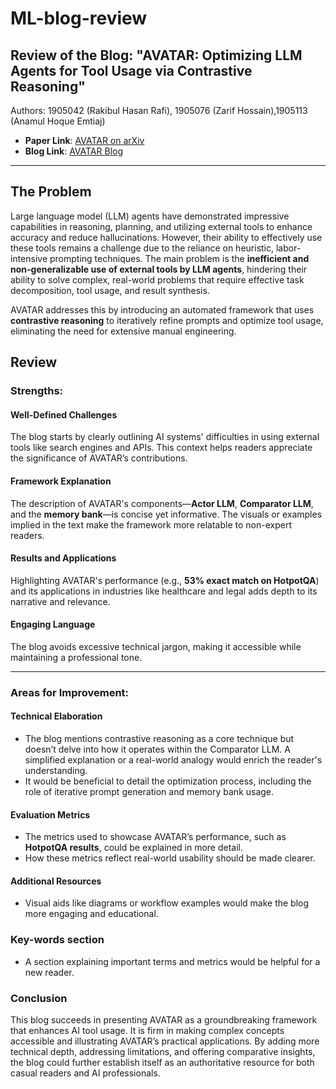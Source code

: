 # ML-blog-review

## Review of the Blog: "AVATAR: Optimizing LLM Agents for Tool Usage via Contrastive Reasoning"
Authors: 1905042 (Rakibul Hasan Rafi), 1905076 (Zarif Hossain),1905113 (Anamul Hoque Emtiaj)
- **Paper Link**: [AVATAR on arXiv](https://arxiv.org/abs/2406.11200)  
- **Blog Link**: [AVATAR Blog](https://gist.github.com/BRAINIAC2677/881ff1ac1e3abd646b5e8cb56ba142d8)

---

## The Problem

Large language model (LLM) agents have demonstrated impressive capabilities in reasoning, planning, and utilizing external tools to enhance accuracy and reduce hallucinations. However, their ability to effectively use these tools remains a challenge due to the reliance on heuristic, labor-intensive prompting techniques. The main problem is the **inefficient and non-generalizable use of external tools by LLM agents**, hindering their ability to solve complex, real-world problems that require effective task decomposition, tool usage, and result synthesis. 

AVATAR addresses this by introducing an automated framework that uses **contrastive reasoning** to iteratively refine prompts and optimize tool usage, eliminating the need for extensive manual engineering.

## Review

### Strengths:

#### Well-Defined Challenges
The blog starts by clearly outlining AI systems' difficulties in using external tools like search engines and APIs. This context helps readers appreciate the significance of AVATAR’s contributions.

#### Framework Explanation
The description of AVATAR's components—**Actor LLM**, **Comparator LLM**, and the **memory bank**—is concise yet informative. The visuals or examples implied in the text make the framework more relatable to non-expert readers.

#### Results and Applications
Highlighting AVATAR's performance (e.g., **53% exact match on HotpotQA**) and its applications in industries like healthcare and legal adds depth to its narrative and relevance.

#### Engaging Language
The blog avoids excessive technical jargon, making it accessible while maintaining a professional tone.

---

### Areas for Improvement:

#### Technical Elaboration
- The blog mentions contrastive reasoning as a core technique but doesn’t delve into how it operates within the Comparator LLM. A simplified explanation or a real-world analogy would enrich the reader's understanding.
- It would be beneficial to detail the optimization process, including the role of iterative prompt generation and memory bank usage.
  
#### Evaluation Metrics
- The metrics used to showcase AVATAR’s performance, such as **HotpotQA results**, could be explained in more detail.
- How these metrics reflect real-world usability should be made clearer.

#### Additional Resources
- Visual aids like diagrams or workflow examples would make the blog more engaging and educational.

### Key-words section
- A section explaining important terms and metrics would be helpful for a new reader.

### Conclusion

This blog succeeds in presenting AVATAR as a groundbreaking framework that enhances AI tool usage. It is firm in making complex concepts accessible and illustrating AVATAR’s practical applications. By adding more technical depth, addressing limitations, and offering comparative insights, the blog could further establish itself as an authoritative resource for both casual readers and AI professionals.
